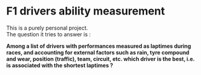 # F1 drivers ability measurement 

This is a purely personal project.   
The question it tries to answer is :   

**Among a list of drivers with performances measured as laptimes during races, 
and accounting for external factors such as rain, tyre compound and wear, position (traffic), team, circuit, etc. 
which driver is the best, i.e. is associated with the shortest laptimes ?**



